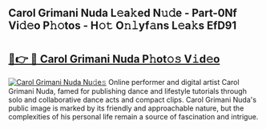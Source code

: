 ## Carol Grimani Nuda L𝚎a𝚔ed N𝚞𝚍e - Part-0Nf Vi𝚍𝚎o P𝚑𝚘tos - H𝚘𝚝 O𝚗𝚕yf𝚊ns L𝚎a𝚔s EfD91

# <h2><a href="http://kf6hmt8.oniu.top/?m=Carol+Grimani+Nuda">🔗👉 🔴 Carol Grimani Nuda P𝚑ot𝚘𝚜 V𝚒d𝚎o</a></h2>

[![Carol Grimani Nuda Nu𝚍e𝚜](https://i.imgur.com/0qMVB7G.gif)](http://kf6hmt8.oniu.top/?m=Carol+Grimani+Nuda)
Online performer and digital artist Carol Grimani Nuda, famed for publishing dance and lifestyle tutorials through solo and collaborative dance acts and compact clips. Carol Grimani Nuda's public image is marked by its friendly and approachable nature, but the complexities of his personal life remain a source of fascination and intrigue.  
